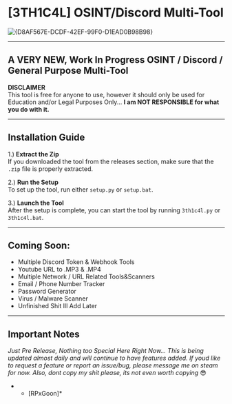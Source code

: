 # [3TH1C4L] OSINT/Discord Multi-Tool
![{D8AF567E-DCDF-42EF-99F0-D1EAD0B98B98}](https://github.com/user-attachments/assets/1d0e02b0-852a-493b-b8c0-3f7be149a91b)


---

## A VERY NEW, Work In Progress OSINT / Discord / General Purpose Multi-Tool

**DISCLAIMER**  
This tool is free for anyone to use, however it should only be used for Education and/or Legal Purposes Only... **I am NOT RESPONSIBLE for what you do with it.**

---

## Installation Guide

1.) **Extract the Zip**  
   If you downloaded the tool from the releases section, make sure that the `.zip` file is properly extracted.

2.) **Run the Setup**  
   To set up the tool, run either `setup.py` or `setup.bat`.

3.) **Launch the Tool**  
   After the setup is complete, you can start the tool by running `3th1c4l.py` or `3th1c4l.bat`.

---

## Coming Soon:

- Multiple Discord Token & Webhook Tools
- Youtube URL to .MP3 & .MP4
- Multiple Network / URL Related Tools&Scanners
- Email / Phone Number Tracker
- Password Generator
- Virus / Malware Scanner
- Unfinished Shit Ill Add Later

---

## Important Notes

*Just Pre Release, Nothing too Special Here Right Now...*
*This is being updated almost daily and will continue to have features added.*
*If youd like to request a feature or report an issue/bug, please message me on steam for now.*
*Also, dont copy my shit please, its not even worth copying* 😎


* - [RPxGoon]*

